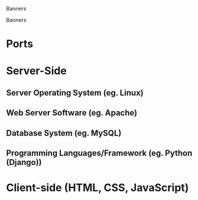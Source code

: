 Banners

Banners

# Ports



# Server-Side
## Server Operating System (eg. Linux)

## Web Server Software (eg. Apache)

## Database System (eg. MySQL)

## Programming Languages/Framework (eg. Python (Django))



# Client-side (HTML, CSS, JavaScript)

